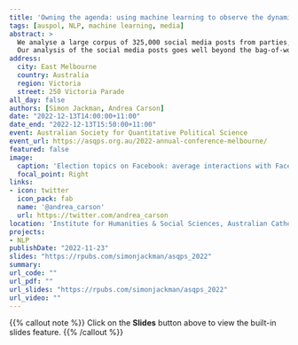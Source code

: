 ```yaml
---
title: 'Owning the agenda: using machine learning to observe the dynamics of issue salience over an election campaign.'
tags: [auspol, NLP, machine learning, media]
abstract: >
  We analyse a large corpus of 325,000 social media posts from parties, candidates, interest groups and media organisations generated ahead of the 2022 Australian federal election. Learning the topics of these posts provides insight into the issues and campaign narratives of the election.  Observed changes in topic prevalence over the campaign – and between different publishers – lets us chart the competition among rival campaign frames and for issue ownership.  Measures of user interactions with posts (aggregated to topics) further reveal the dynamics of this competition.   We use these data to assess the extent to which parties, candidates and media organisation engineer issue salience, or respond to the public's appetite for issues and frames revealed in social media interactions.   
  Our analysis of the social media posts goes well beyond the bag-of-words/LDA toolkit firmly established in the analysis of political texts; we represent the posts by embedding their sentences in high-dimensional vector spaces using models trained on massive English language corpora; sentence embeddings preserve word context and hence the semantic distinctiveness of the recovered topics.   Further, hierarchical clustering methods help us assess the rich topic space spanned by our corpus in an unsupervised approach, the structure of the topic hierarchy guiding the construction of higher-order topics, which we interpret as "frames" or "issue bundles" in the context of an election campaign.
address:
  city: East Melbourne
  country: Australia
  region: Victoria
  street: 250 Victoria Parade
all_day: false
authors: [Simon Jackman, Andrea Carson]
date: "2022-12-13T14:00:00+11:00"
date_end: "2022-12-13T15:50:00+11:00"
event: Australian Society for Quantitative Political Science
event_url: https://asqps.org.au/2022-annual-conference-melbourne/
featured: false
image:
  caption: 'Election topics on Facebook: average interactions with Facebook posts by media organisations, per thousand subscribers, plotted against number of posts per topic'
  focal_point: Right
links:
- icon: twitter
  icon_pack: fab
  name: '@andrea_carson'
  url: https://twitter.com/andrea_carson
location: 'Institute for Humanities & Social Sciences, Australian Catholic University'
projects:
- NLP
publishDate: "2022-11-23"
slides: "https://rpubs.com/simonjackman/asqps_2022"
summary: 
url_code: ""
url_pdf: ""
url_slides: "https://rpubs.com/simonjackman/asqps_2022"
url_video: ""
---
```


{{% callout note %}}
Click on the **Slides** button above to view the built-in slides feature.
{{% /callout %}}


